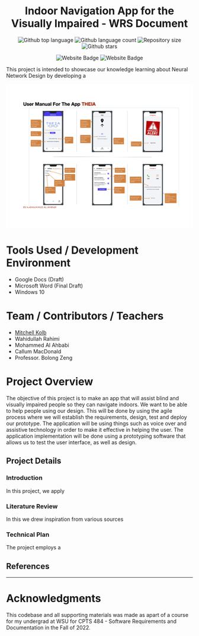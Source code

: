 


<h1 align="center">Indoor Navigation App for the Visually Impaired - WRS Document</h1>

<p align="center">
  <img alt="Github top language" src="https://img.shields.io/github/languages/top/mitchellkolb/navigation-app-WRS-report?color=4285F4">

  <img alt="Github language count" src="https://img.shields.io/github/languages/count/mitchellkolb/navigation-app-WRS-report?color=4285F4">

  <img alt="Repository size" src="https://img.shields.io/github/repo-size/mitchellkolb/navigation-app-WRS-report?color=4285F4">

  <img alt="Github stars" src="https://img.shields.io/github/stars/mitchellkolb/navigation-app-WRS-report?color=4285F4" />
</p>

<p align="center">
<img
    src="https://img.shields.io/badge/Google Docs-4285F4?style=for-the-badge&logo=Google Docs&logoColor=white"
    alt="Website Badge" />
<img
    src="https://img.shields.io/badge/Microsoft Word-2B579A?style=for-the-badge&logo=MicrosoftWord&logoColor=white"
    alt="Website Badge" />
</p>

This project is intended to showcase our knowledge learning about Neural Network Design by developing a

![project image](resources/APP-Manual.png)




# Tools Used / Development Environment
- Google Docs (Draft)
- Microsoft Word (Final Draft)
- Windows 10





# Team / Contributors / Teachers
- [Mitchell Kolb](https://github.com/mitchellkolb)
- Wahidullah Rahimi 
- Mohammed Al Ahbabi 
- Callum MacDonald
- Professor. Bolong Zeng



# Project Overview
The objective of this project is to make an app that will assist blind and visually impaired people so they can navigate indoors. We want to be able to help people using our design. This will be done by using the agile process where we will establish the requirements, design, test and deploy our prototype. The application will be using things such as voice over and assistive technology in order to make it effective in helping the user. The application implementation will be done using a prototyping software that allows us to test the user interface, as well as design.



## Project Details

### Introduction
In this project, we apply 


### Literature Review
In this we drew inspiration from various sources


### Technical Plan
The project employs a 



## References



--- 
# Acknowledgments
This codebase and all supporting materials was made as apart of a course for my undergrad at WSU for CPTS 484 - Software Requirements and Documentation in the Fall of 2022. 